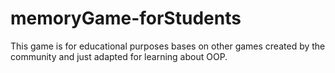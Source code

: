 # memoryGame-forStudents
This game is for educational purposes bases on other games created by the community and just adapted for learning about OOP.  
